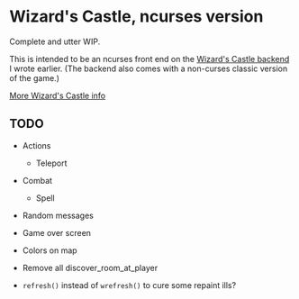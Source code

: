 # Wizard's Castle, ncurses version

Complete and utter WIP.

This is intended to be an ncurses front end on the [Wizard's Castle
backend](https://github.com/beejjorgensen/Wizards-Castle-Rust) I wrote earlier.
(The backend also comes with a non-curses classic version of the game.)

[More Wizard's Castle info](https://github.com/beejjorgensen/Wizards-Castle-Info)

## TODO

* Actions
  * Teleport

* Combat
  * Spell

* Random messages

* Game over screen

* Colors on map

* Remove all discover_room_at_player

* `refresh()` instead of `wrefresh()` to cure some repaint ills?
